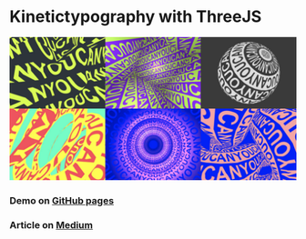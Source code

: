 # Kinetictypography with ThreeJS

![Preview Image](./web-preview.jpg)

### Demo on [GitHub pages](https://pavellaptev.github.io/kinetik-typography-three-js/#/)

### Article on [Medium](https://medium.com/@PavelLaptev/kinetictypography-with-threejs-2bed948720a2)
